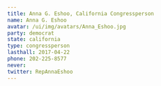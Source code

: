 ```yaml
---
title: Anna G. Eshoo, California Congressperson
name: Anna G. Eshoo
avatar: /ui/img/avatars/Anna_Eshoo.jpg
party: democrat
state: california
type: congressperson
lasthall: 2017-04-22
phone: 202-225-8577
never: 
twitter: RepAnnaEshoo
---
```

